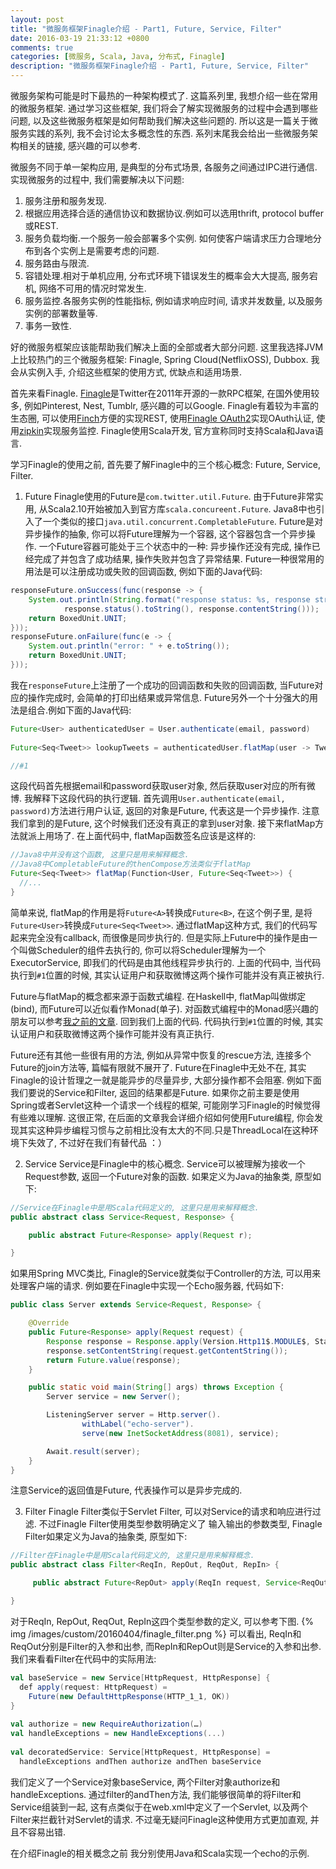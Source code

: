 ```yaml
---
layout: post
title: "微服务框架Finagle介绍 - Part1, Future, Service, Filter"
date: 2016-03-19 21:33:12 +0800
comments: true
categories: [微服务, Scala, Java, 分布式, Finagle]
description: "微服务框架Finagle介绍 - Part1, Future, Service, Filter"
---
```


微服务架构可能是时下最热的一种架构模式了. 这篇系列里, 我想介绍一些在常用的微服务框架. 通过学习这些框架,
我们将会了解实现微服务的过程中会遇到哪些问题, 以及这些微服务框架是如何帮助我们解决这些问题的.
所以这是一篇关于微服务实践的系列, 我不会讨论太多概念性的东西. 系列末尾我会给出一些微服务架构相关的链接, 感兴趣的可以参考.

微服务不同于单一架构应用, 是典型的分布式场景, 各服务之间通过IPC进行通信. 实现微服务的过程中, 我们需要解决以下问题:
1. 服务注册和服务发现.
2. 根据应用选择合适的通信协议和数据协议.例如可以选用thrift, protocol buffer或REST.
3. 服务负载均衡.一个服务一般会部署多个实例. 如何使客户端请求压力合理地分布到各个实例上是需要考虑的问题.
4. 服务路由与限流.
5. 容错处理.相对于单机应用, 分布式环境下错误发生的概率会大大提高, 服务宕机, 网络不可用的情况时常发生.
6. 服务监控.各服务实例的性能指标, 例如请求响应时间, 请求并发数量, 以及服务实例的部署数量等.
7. 事务一致性.

好的微服务框架应该能帮助我们解决上面的全部或者大部分问题. 这里我选择JVM上比较热门的三个微服务框架: Finagle,
  Spring Cloud(NetflixOSS), Dubbox. 我会从实例入手, 介绍这些框架的使用方式, 优缺点和适用场景.

首先来看Finagle.
[Finagle](http://twitter.github.io/finagle)是Twitter在2011年开源的一款RPC框架, 在国外使用较多,
例如Pinterest, Nest, Tumblr, 感兴趣的可以Google. Finagle有着较为丰富的生态圈, 可以使用[Finch](https://github.com/finagle/finch)方便的实现REST, 使用[Finagle OAuth2](https://github.com/finagle/finagle-oauth2)实现OAuth认证, 使用[zipkin](http://twitter.github.io/zipkin/)实现服务监控. Finagle使用Scala开发, 官方宣称同时支持Scala和Java语言.

学习Finagle的使用之前, 首先要了解Finagle中的三个核心概念: Future, Service, Filter.
1. Future
Finagle使用的Future是`com.twitter.util.Future`. 由于Future非常实用, 从Scala2.10开始被加入到官方库`scala.concureent.Future`. Java8中也引入了一个类似的接口`java.util.concurrent.CompletableFuture`.
Future是对异步操作的抽象, 你可以将Future理解为一个容器, 这个容器包含一个异步操作. 一个Future容器可能处于三个状态中的一种: 异步操作还没有完成, 操作已经完成了并包含了成功结果, 操作失败并包含了异常结果. Future一种很常用的用法是可以注册成功或失败的回调函数, 例如下面的Java代码:
```java
responseFuture.onSuccess(func(response -> {
    System.out.println(String.format("response status: %s, response string: %s",
            response.status().toString(), response.contentString()));
    return BoxedUnit.UNIT;
}));
responseFuture.onFailure(func(e -> {
    System.out.println("error: " + e.toString());
    return BoxedUnit.UNIT;
}));
```
我在`responseFuture`上注册了一个成功的回调函数和失败的回调函数, 当Future对应的操作完成时, 会简单的打印出结果或异常信息.
Future另外一个十分强大的用法是组合.例如下面的Java代码:
```java
Future<User> authenticatedUser = User.authenticate(email, password)
 
Future<Seq<Tweet>> lookupTweets = authenticatedUser.flatMap(user -> Tweet.findAllByUser(user))

//#1
```
这段代码首先根据email和password获取user对象, 然后获取user对应的所有微博. 我解释下这段代码的执行逻辑.
首先调用`User.authenticate(email, password)`方法进行用户认证, 返回的对象是Future<User>, 代表这是一个异步操作.
注意我们拿到的是Future<User>, 这个时候我们还没有真正的拿到user对象.
接下来flatMap方法就派上用场了. 在上面代码中, flatMap函数签名应该是这样的:
```java
//Java8中并没有这个函数, 这里只是用来解释概念.
//Java8中CompletableFuture的thenCompose方法类似于flatMap
Future<Seq<Tweet>> flatMap(Function<User, Future<Seq<Tweet>>) {
  //...
}
```
简单来说, flatMap的作用是将`Future<A>`转换成`Future<B>`, 在这个例子里, 是将`Future<User>`转换成`Future<Seq<Tweet>>`.
通过flatMap这种方式, 我们的代码写起来完全没有callback, 而很像是同步执行的. 但是实际上Future中的操作是由一个叫做Scheduler的组件去执行的,
你可以将Scheduler理解为一个ExecutorService, 即我们的代码是由其他线程异步执行的. 上面的代码中, 当代码执行到`#1`位置的时候, 其实认证用户和获取微博这两个操作可能并没有真正被执行.

Future与flatMap的概念都来源于函数式编程. 在Haskell中, flatMap叫做绑定(bind), 而Future可以近似看作Monad(单子). 对函数式编程中的Monad感兴趣的朋友可以参考[我之前的文章](http://skaka.me/blog/2015/12/19/functor-applicative-monad-scala-haskell/).
回到我们上面的代码. 代码执行到`#1`位置的时候, 其实认证用户和获取微博这两个操作可能并没有真正执行.

Future还有其他一些很有用的方法, 例如从异常中恢复的rescue方法, 连接多个Future的join方法等, 篇幅有限就不展开了.
Future在Finagle中无处不在, 其实Finagle的设计哲理之一就是能异步的尽量异步, 大部分操作都不会阻塞.
例如下面我们要说的Service和Filter, 返回的结果都是Future. 如果你之前主要是使用Spring或者Servlet这种一个请求一个线程的框架, 可能刚学习Finagle的时候觉得有些难以理解. 这很正常, 在后面的文章我会详细介绍如何使用Future编程, 你会发现其实这种异步编程习惯与之前相比没有太大的不同.只是ThreadLocal在这种环境下失效了, 不过好在我们有替代品 ：）

2. Service
Service是Finagle中的核心概念. Service可以被理解为接收一个Request参数, 返回一个Future对象的函数.
如果定义为Java的抽象类, 原型如下:
```java
//Service在Finagle中是用Scala代码定义的, 这里只是用来解释概念.
public abstract class Service<Request, Response> {

    public abstract Future<Response> apply(Request r);

}
```
如果用Spring MVC类比, Finagle的Service就类似于Controller的方法, 可以用来处理客户端的请求.
例如要在Finagle中实现一个Echo服务器, 代码如下:
```java
public class Server extends Service<Request, Response> {

    @Override
    public Future<Response> apply(Request request) {
        Response response = Response.apply(Version.Http11$.MODULE$, Status.Ok());
        response.setContentString(request.getContentString());
        return Future.value(response);
    }

    public static void main(String[] args) throws Exception {
        Server service = new Server();

        ListeningServer server = Http.server().
                withLabel("echo-server").
                serve(new InetSocketAddress(8081), service);

        Await.result(server);
    }
}
```
注意Service的返回值是Future, 代表操作可以是异步完成的.

3. Filter
Finagle Filter类似于Servlet Filter, 可以对Service的请求和响应进行过滤. 不过Finagle Filter使用类型参数明确定义了
输入输出的参数类型, Finagle Filter如果定义为Java的抽象类, 原型如下:
```java
//Filter在Finagle中是用Scala代码定义的, 这里只是用来解释概念.
public abstract class Filter<ReqIn, RepOut, ReqOut, RepIn> {

     public abstract Future<RepOut> apply(ReqIn request, Service<ReqOut, RepIn> service);

}
```
对于ReqIn, RepOut, ReqOut, RepIn这四个类型参数的定义, 可以参考下图.
{% img /images/custom/20160404/finagle_filter.png %}
可以看出, ReqIn和ReqOut分别是Filter的入参和出参, 而RepIn和RepOut则是Service的入参和出参.
我们来看看Filter在代码中的实际用法:
```scala
val baseService = new Service[HttpRequest, HttpResponse] {
  def apply(request: HttpRequest) =
    Future(new DefaultHttpResponse(HTTP_1_1, OK))
}
 
val authorize = new RequireAuthorization(…)
val handleExceptions = new HandleExceptions(...)
 
val decoratedService: Service[HttpRequest, HttpResponse] =
  handleExceptions andThen authorize andThen baseService
```
我们定义了一个Service对象baseService, 两个Filter对象authorize和handleExceptions.
通过filter的andThen方法, 我们能够很简单的将Filter和Service组装到一起,
这有点类似于在web.xml中定义了一个Servlet, 以及两个Filter来拦截针对Servlet的请求.
不过毫无疑问Finagle这种使用方式更加直观, 并且不容易出错.




在介绍Finagle的相关概念之前
我分别使用Java和Scala实现一个echo的示例.
